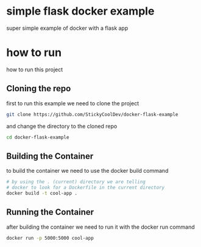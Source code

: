 # simple flask docker example
super simple example of docker with a flask app

# how to run
how to run this project

## Cloning the repo 
first to run this example we need to clone the project
```bash
git clone https://github.com/StickyCoolDev/docker-flask-example
```
and change the directory to the cloned repo

```bash
cd docker-flask-example
```

## Building the **Container**

to build the container we need to use the docker build command
```bash
# by using the . (current) directory we are telling
# docker to look for a Dockerfile in the current directory
docker build -t cool-app . 
```
## Running the **Container**

after building the container we need to run it with the docker run command
```bash
docker run -p 5000:5000 cool-app
```
